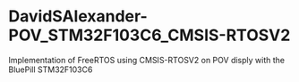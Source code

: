 # DavidSAlexander-POV_STM32F103C6_CMSIS-RTOSV2
Implementation of FreeRTOS using CMSIS-RTOSV2 on POV disply with the BluePill STM32F103C6
